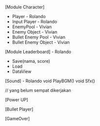 [Module Character]
- Player - Rolando
- Input Player - Rolando
- EnemyPool - Vivian
- Enemy Object - Vivian
- Bullet Enemy Pool - Vivian
- Bullet Enemy Object - Vivian



[Module Leaderboard] - Rolando
- Save(nama, score)
- Load
- DataView

[Sound] - Rolando
void PlayBGM()
void Sfx()

// yang belum sempat dikerjakan

[Power UP]

[Bullet Player]

[GameOver]






